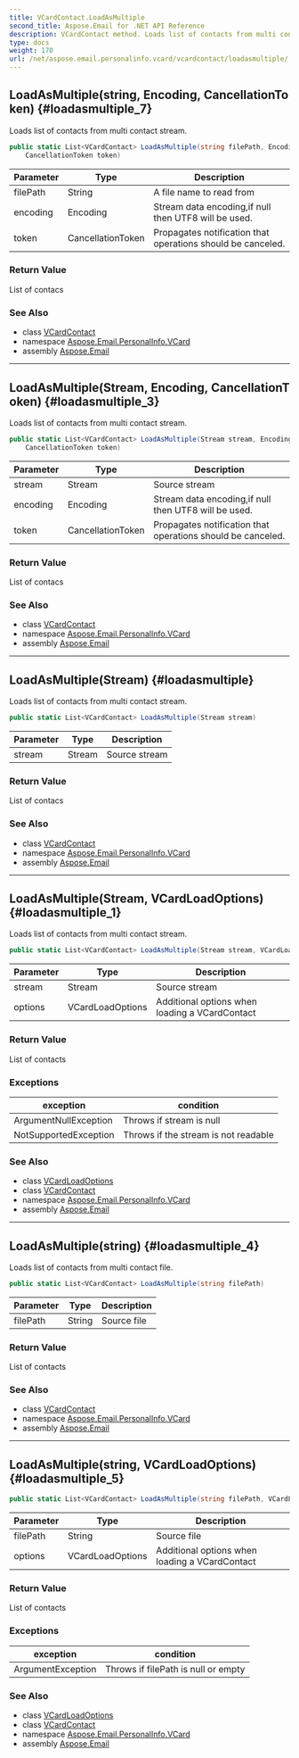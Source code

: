 ```yaml
---
title: VCardContact.LoadAsMultiple
second_title: Aspose.Email for .NET API Reference
description: VCardContact method. Loads list of contacts from multi contact stream
type: docs
weight: 170
url: /net/aspose.email.personalinfo.vcard/vcardcontact/loadasmultiple/
---
```

## LoadAsMultiple(string, Encoding, CancellationToken) {#loadasmultiple_7}

Loads list of contacts from multi contact stream.

```csharp
public static List<VCardContact> LoadAsMultiple(string filePath, Encoding encoding, 
    CancellationToken token)
```

| Parameter | Type | Description |
| --- | --- | --- |
| filePath | String | A file name to read from |
| encoding | Encoding | Stream data encoding,if null then UTF8 will be used. |
| token | CancellationToken | Propagates notification that operations should be canceled. |

### Return Value

List of contacs

### See Also

* class [VCardContact](../)
* namespace [Aspose.Email.PersonalInfo.VCard](../../vcardcontact/)
* assembly [Aspose.Email](../../../)

---

## LoadAsMultiple(Stream, Encoding, CancellationToken) {#loadasmultiple_3}

Loads list of contacts from multi contact stream.

```csharp
public static List<VCardContact> LoadAsMultiple(Stream stream, Encoding encoding, 
    CancellationToken token)
```

| Parameter | Type | Description |
| --- | --- | --- |
| stream | Stream | Source stream |
| encoding | Encoding | Stream data encoding,if null then UTF8 will be used. |
| token | CancellationToken | Propagates notification that operations should be canceled. |

### Return Value

List of contacs

### See Also

* class [VCardContact](../)
* namespace [Aspose.Email.PersonalInfo.VCard](../../vcardcontact/)
* assembly [Aspose.Email](../../../)

---

## LoadAsMultiple(Stream) {#loadasmultiple}

Loads list of contacts from multi contact stream.

```csharp
public static List<VCardContact> LoadAsMultiple(Stream stream)
```

| Parameter | Type | Description |
| --- | --- | --- |
| stream | Stream | Source stream |

### Return Value

List of contacs

### See Also

* class [VCardContact](../)
* namespace [Aspose.Email.PersonalInfo.VCard](../../vcardcontact/)
* assembly [Aspose.Email](../../../)

---

## LoadAsMultiple(Stream, VCardLoadOptions) {#loadasmultiple_1}

Loads list of contacts from multi contact stream.

```csharp
public static List<VCardContact> LoadAsMultiple(Stream stream, VCardLoadOptions options)
```

| Parameter | Type | Description |
| --- | --- | --- |
| stream | Stream | Source stream |
| options | VCardLoadOptions | Additional options when loading a VCardContact |

### Return Value

List of contacts

### Exceptions

| exception | condition |
| --- | --- |
| ArgumentNullException | Throws if stream is null |
| NotSupportedException | Throws if the stream is not readable |

### See Also

* class [VCardLoadOptions](../../vcardloadoptions/)
* class [VCardContact](../)
* namespace [Aspose.Email.PersonalInfo.VCard](../../vcardcontact/)
* assembly [Aspose.Email](../../../)

---

## LoadAsMultiple(string) {#loadasmultiple_4}

Loads list of contacts from multi contact file.

```csharp
public static List<VCardContact> LoadAsMultiple(string filePath)
```

| Parameter | Type | Description |
| --- | --- | --- |
| filePath | String | Source file |

### Return Value

List of contacts

### See Also

* class [VCardContact](../)
* namespace [Aspose.Email.PersonalInfo.VCard](../../vcardcontact/)
* assembly [Aspose.Email](../../../)

---

## LoadAsMultiple(string, VCardLoadOptions) {#loadasmultiple_5}

```csharp
public static List<VCardContact> LoadAsMultiple(string filePath, VCardLoadOptions options)
```

| Parameter | Type | Description |
| --- | --- | --- |
| filePath | String | Source file |
| options | VCardLoadOptions | Additional options when loading a VCardContact |

### Return Value

List of contacts

### Exceptions

| exception | condition |
| --- | --- |
| ArgumentException | Throws if filePath is null or empty |

### See Also

* class [VCardLoadOptions](../../vcardloadoptions/)
* class [VCardContact](../)
* namespace [Aspose.Email.PersonalInfo.VCard](../../vcardcontact/)
* assembly [Aspose.Email](../../../)


